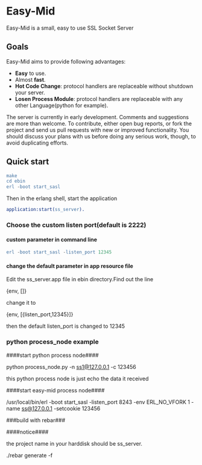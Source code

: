 Easy-Mid
======

Easy-Mid is a small, easy to use SSL Socket Server

Goals
-----

Easy-Mid aims to provide following advantages:

* **Easy** to use.
* Almost **fast**.
* **Hot Code Change**: protocol handlers are replaceable without shutdown your server.
* **Losen Process Module**: protocol handlers are replaceable with any other Language(python for example).

The server is currently in early development. Comments and suggestions are
more than welcome. To contribute, either open bug reports, or fork the project
and send us pull requests with new or improved functionality. You should
discuss your plans with us before doing any serious work, though, to avoid
duplicating efforts.

Quick start
-----------
``` erlang
make
cd ebin
erl -boot start_sasl
```
Then in the erlang shell, start the application

``` erlang
application:start(ss_server).
```


### Choose the custom listen port(default is 2222) ###

#### custom parameter in command line ####

``` erlang
erl -boot start_sasl -listen_port 12345
```

#### change the default parameter in app resource file ####

Edit the ss_server.app file in ebin directory.Find out the line

{env, []}

change it to

{env, [{listen_port,12345}]}

then the default listen_port is changed to 12345

### python process_node example ###

####start python process node####

python process_node.py -n ss1@127.0.0.1 -c 123456

this python process node is just echo the data it received

####start easy-mid process node####

/usr/local/bin/erl -boot start_sasl -listen_port 8243  -env ERL_NO_VFORK 1 -name ss@127.0.0.1 -setcookie 123456



###build with rebar###

####notice####

the project name in your harddisk should be ss_server.

./rebar generate -f












